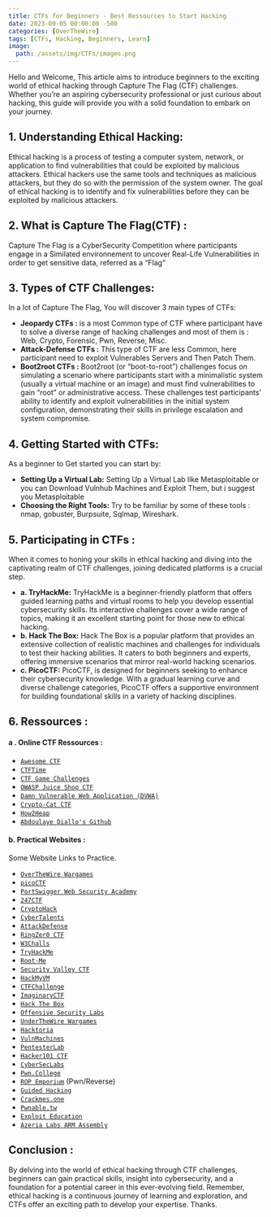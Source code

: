```yaml
---
title: CTFs for Beginners - Best Ressources to Start Hacking
date: 2023-09-05 00:00:00 -500
categories: [OverTheWire]
tags: [CTFs, Hacking, Beginners, Learn]
image:
  path: /assets/img/CTFs/images.png
---
```


Hello and Welcome, This article aims to introduce beginners to the exciting world of ethical hacking through Capture The Flag (CTF) challenges. Whether you’re an aspiring cybersecurity professional or just curious about hacking, this guide will provide you with a solid foundation to embark on your journey.

## 1. Understanding Ethical Hacking:

Ethical hacking is a process of testing a computer system, network, or application to find vulnerabilities that could be exploited by malicious attackers. Ethical hackers use the same tools and techniques as malicious attackers, but they do so with the permission of the system owner. The goal of ethical hacking is to identify and fix vulnerabilities before they can be exploited by malicious attackers.

## 2. What is Capture The Flag(CTF) :

Capture The Flag is a CyberSecurity Competition where participants engage in a Similated environnement to uncover Real-Life Vulnerabilities in order to get sensitive data, referred as a “Flag”

## 3. Types of CTF Challenges:

In a lot of Capture The Flag, You will discover 3 main types of CTFs:

- **Jeopardy CTFs :** is a most Common type of CTF where participant have to solve a diverse range of hacking challenges and most of them is : Web, Crypto, Forensic, Pwn, Reverse, Misc.
- **Attack-Defense CTFs :** This type of CTF are less Common, here participant need to exploit Vulnerables Servers and Then Patch Them.
- **Boot2root CTFs :** Boot2root (or “boot-to-root”) challenges focus on simulating a scenario where participants start with a minimalistic system (usually a virtual machine or an image) and must find vulnerabilities to gain “root” or administrative access. These challenges test participants’ ability to identify and exploit vulnerabilities in the initial system configuration, demonstrating their skills in privilege escalation and system compromise.

## 4. Getting Started with CTFs:

As a beginner to Get started you can start by:

 - **Setting Up a Virtual Lab:** Setting Up a Virtual Lab like Metasploitable or you can Download Vulnhub Machines and Exploit Them, but i suggest you Metasploitable
 -  **Choosing the Right Tools:** Try to be familiar by some of these tools : nmap, gobuster, Burpsuite, Sqlmap, Wireshark.

## 5. Participating in CTFs :

When it comes to honing your skills in ethical hacking and diving into the captivating realm of CTF challenges, joining dedicated platforms is a crucial step.

  - **a. TryHackMe:** TryHackMe is a beginner-friendly platform that offers guided learning paths and virtual rooms to help you develop essential cybersecurity skills. Its interactive challenges cover a wide range of topics, making it an excellent starting point for those new to ethical hacking.
  - **b. Hack The Box:** Hack The Box is a popular platform that provides an extensive collection of realistic machines and challenges for individuals to test their hacking abilities. It caters to both beginners and experts, offering immersive scenarios that mirror real-world hacking scenarios.
  - **c. PicoCTF:** PicoCTF, is designed for beginners seeking to enhance their cybersecurity knowledge. With a gradual learning curve and diverse challenge categories, PicoCTF offers a supportive environment for building foundational skills in a variety of hacking disciplines.

## 6. Ressources :

####  a . Online CTF Ressources : 

- [`Awesome CTF`](https://github.com/apsdehal/awesome-ctf)
- [`CTFTime`](https://ctftime.org/)
- [`CTF Game Challenges`](https://github.com/mrT4ntr4/CTF-Game-Challenges)
- [`OWASP Juice Shop CTF`](https://github.com/juice-shop/juice-shop-ctf)
- [`Damn Vulnerable Web Application (DVWA)`](https://github.com/digininja/DVWA)
- [`Crypto-Cat CTF`](https://github.com/Crypto-Cat/CTF/blob/main/README.md)
- [`How2Heap`](https://github.com/shellphish/how2heap)
- [`Abdoulaye Diallo's Github`](https://github.com/nenandjabhata)


#### b. Practical Websites : 
Some Website Links to Practice.
- [`OverTheWire Wargames`](https://overthewire.org/wargames)
- [`picoCTF`](https://play.picoctf.org/)
- [`PortSwigger Web Security Academy`](https://portswigger.net/web-security)
- [`247CTF`](https://247ctf.com/)
- [`CryptoHack`](https://cryptohack.org/)
- [`CyberTalents`](https://cybertalents.com)
- [`AttackDefense`](https://attackdefense.com/)
- [`RingZer0 CTF`](https://ringzer0ctf.com/challenges)
- [`W3Challs`](https://w3challs.com/challenges)
- [`TryHackMe`](https://tryhackme.com)
- [`Root-Me`](https://www.root-me.org/?lang=en)
- [`Security Valley CTF`](https://ctf.securityvalley.org/)
- [`HackMyVM`](https://hackmyvm.eu/)
- [`CTFChallenge`](https://ctfchallenge.com/)
- [`ImaginaryCTF`](https://imaginaryctf.org/)
- [`Hack The Box`](https://hackthebox.eu)
- [`Offensive Security Labs`](https://www.offensive-security.com/labs)
- [`UnderTheWire Wargames`](https://underthewire.tech/wargames)
- [`Hacktoria`](https://hacktoria.com/)
- [`VulnMachines`](https://www.vulnmachines.com/)
- [`PentesterLab`](https://pentesterlab.com/)
- [`Hacker101 CTF`](https://ctf.hacker101.com/)
- [`CyberSecLabs`](https://www.cyberseclabs.co.uk/)
- [`Pwn.College`](https://pwn.college/)
- [`ROP Emporium`](https://ropemporium.com/) (Pwn/Reverse)
- [`Guided Hacking`](https://guidedhacking.com/)
- [`Crackmes.one`](https://crackmes.one/)
- [`Pwnable.tw`](https://pwnable.tw/challenge)
- [`Exploit Education`](https://exploit.education/)
- [`Azeria Labs ARM Assembly`](https://azeria-labs.com/writing-arm-assembly-part-1)

## Conclusion :

By delving into the world of ethical hacking through CTF challenges, beginners can gain practical skills, insight into cybersecurity, and a foundation for a potential career in this ever-evolving field. Remember, ethical hacking is a continuous journey of learning and exploration, and CTFs offer an exciting path to develop your expertise. Thanks.

